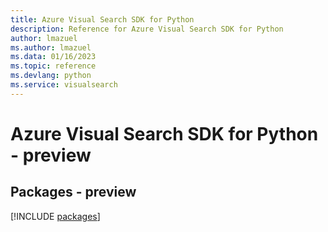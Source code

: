 ```yaml
---
title: Azure Visual Search SDK for Python
description: Reference for Azure Visual Search SDK for Python
author: lmazuel
ms.author: lmazuel
ms.data: 01/16/2023
ms.topic: reference
ms.devlang: python
ms.service: visualsearch
---
```

# Azure Visual Search SDK for Python - preview
## Packages - preview
[!INCLUDE [packages](visual-search-index.md)]